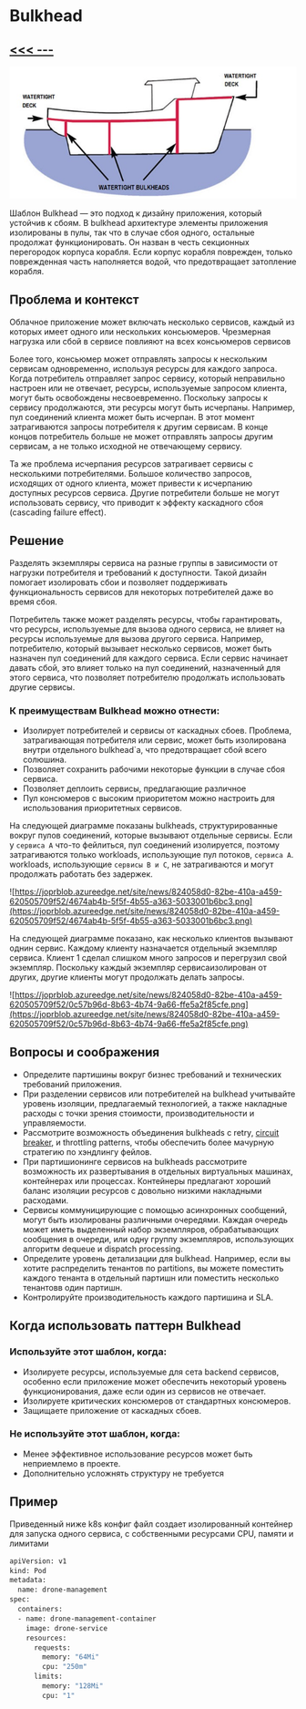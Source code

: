 # Bulkhead
## [<<< ---](../micro.md)
![image.jpeg](bulkhead/image.jpeg)

Шаблон Bulkhead — это подход к дизайну приложения, который устойчив к сбоям. В bulkhead архитектуре элементы приложения изолированы в пулы, так что в случае сбоя одного, остальные продолжат функционировать. Он назван в честь секционных перегородок корпуса корабля. Если корпус корабля поврежден, только поврежденная часть наполняется водой, что предотвращает затопление корабля.

## Проблема и контекст

Облачное приложение может включать несколько сервисов, каждый из которых имеет одного или нескольких консьюмеров. Чрезмерная нагрузка или сбой в сервисе повлияют на всех консьюмеров сервисов

Более того, консьюмер может отправлять запросы к нескольким сервисам одновременно, используя ресурсы для каждого запроса. Когда потребитель отправляет запрос сервису, который неправильно настроен или не отвечает, ресурсы, используемые запросом клиента, могут быть освобождены несвоевременно. Поскольку запросы к сервису продолжаются, эти ресурсы могут быть исчерпаны. Например, пул соединений клиента может быть исчерпан. В этот момент затрагиваются запросы потребителя к другим сервисам. В конце концов потребитель больше не может отправлять запросы другим сервисам, а не только исходной не отвечающему сервису.

Та же проблема исчерпания ресурсов затрагивает сервисы с несколькими потребителями. Большое количество запросов, исходящих от одного клиента, может привести к исчерпанию доступных ресурсов сервиса. Другие потребители больше не могут использовать сервису, что приводит к эффекту каскадного сбоя (cascading failure effect).

## Решение

Разделять экземпляры сервиса на разные группы в зависимости от нагрузки потребителя и требований к доступности. Такой дизайн помогает изолировать сбои и позволяет поддерживать функциональность сервисов для некоторых потребителей даже во время сбоя.

Потребитель также может разделять ресурсы, чтобы гарантировать, что ресурсы, используемые для вызова одного сервиса, не влияет на ресурсы используемые для вызова другого сервиса. Например, потребителю, который вызывает несколько сервисов, может быть назначен пул соединений для каждого сервиса. Если сервис начинает давать сбой, это влияет только на пул соединений, назначенный для этого сервиса, что позволяет потребителю продолжать использовать другие сервисы.

### К преимуществам Bulkhead можно отнести:

- Изолирует потребителей и сервисы от каскадных сбоев. Проблема, затрагивающая потребителя или сервис, может быть изолирована внутри отдельного bulkhead`а, что предотвращает сбой всего солюшина.
- Позволяет сохранить рабочими некоторые функции в случае сбоя сервиса.
- Позволяет деплоить сервисы, предлагающие различное
- Пул консюмеров с высоким приоритетом можно настроить для использования приоритетных сервисов.

На следующей диаграмме показаны bulkheads, структурированные вокруг пулов соединений, которые вызывают отдельные сервисы. Если у `сервиса A` что-то фейлиться, пул соединений изолируется, поэтому затрагиваются только workloads, использующие пул потоков, `сервиса A`. workloads, использующие `сервисы B и C`, не затрагиваются и могут продолжать работать без задержек.

![https://joprblob.azureedge.net/site/news/824058d0-82be-410a-a459-620505709f52/4674ab4b-5f5f-4b55-a363-5033001b6bc3.png](https://joprblob.azureedge.net/site/news/824058d0-82be-410a-a459-620505709f52/4674ab4b-5f5f-4b55-a363-5033001b6bc3.png)

На следующей диаграмме показано, как несколько клиентов вызывают однин сервис. Каждому клиенту назначается отдельный экземпляр сервиса. Клиент 1 сделал слишком много запросов и перегрузил свой экземпляр. Поскольку каждый экземпляр сервисаизолирован от других, другие клиенты могут продолжать делать запросы.

![https://joprblob.azureedge.net/site/news/824058d0-82be-410a-a459-620505709f52/0c57b96d-8b63-4b74-9a66-ffe5a2f85cfe.png](https://joprblob.azureedge.net/site/news/824058d0-82be-410a-a459-620505709f52/0c57b96d-8b63-4b74-9a66-ffe5a2f85cfe.png)

## **Вопросы и соображения**

- Определите партишины вокруг бизнес требований и технических требований приложения.
- При разделении сервисов или потребителей на bulkhead учитывайте уровень изоляции, предлагаемый технологией, а также накладные расходы с точки зрения стоимости, производительности и управляемости.
- Рассмотрите возможность объединения bulkheads с retry, [circuit breaker](https://bool.dev/blog/detail/circuit-breaker-pattern), и throttling patterns, чтобы обеспечить более мачурную стратегию по хэндлингу фейлов.
- При партишионинге сервисов на bulkheads рассмотрите возможность их развертывания в отдельных виртуальных машинах, контейнерах или процессах. Контейнеры предлагают хороший баланс изоляции ресурсов с довольно низкими накладными расходами.
- Сервисы коммуницирующие с помощью асинхронных сообщений, могут быть изолированы различными очередями. Каждая очередь может иметь выделенный набор экземпляров, обрабатывающих сообщения в очереди, или одну группу экземпляров, использующих алгоритм dequeue и dispatch processing.
- Определите уровень детализации для bulkhead. Например, если вы хотите распределить тенантов по partitions, вы можете поместить каждого тенанта в отдельный партишн или поместить несколько тенантовв один партишн.
- Контролируйте производительность каждого партишина и SLA.

## **Когда использовать паттерн Bulkhead**

### Используйте этот шаблон, когда:

- Изолируете ресурсы, используемые для сета backend сервисов, особенно если приложение может обеспечить некоторый уровень функционирования, даже если один из сервисов не отвечает.
- Изолируете критических консюмеров от стандартных консюмеров.
- Защищаете приложение от каскадных сбоев.

### Не используйте этот шаблон, когда:

- Менее эффективное использование ресурсов может быть неприемлемо в проекте.
- Дополнительно усложнять структуру не требуется

## Пример

Приведенный ниже k8s конфиг файл создает изолированный контейнер для запуска одного сервиса, с собственными ресурсами CPU, памяти и лимитами

```bash
apiVersion: v1
kind: Pod
metadata:
  name: drone-management
spec:
  containers:
  - name: drone-management-container
    image: drone-service
    resources:
      requests:
        memory: "64Mi"
        cpu: "250m"
      limits:
        memory: "128Mi"
        cpu: "1"
```
